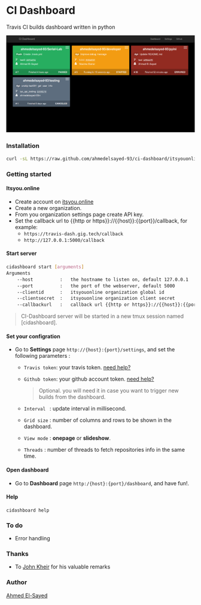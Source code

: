 # CI Dashboard
Travis CI builds dashboard written in python

![dashboard](/docs/dashboard.png)

### Installation
```bash
curl -sL https://raw.github.com/ahmedelsayed-93/ci-dashboard/itsyouonline-auth/scripts/install.sh | sudo bash 
```
### Getting started

#### Itsyou.online
- Create account on [itsyou.online](http://itsyou.online)
- Create a new organization.
- From you organization settings page create API key.
- Set the callback url to {{http or https}}://{{host}}:{{port}}/callback, for example:
    - ```https://travis-dash.gig.tech/callback```
    - ```http://127.0.0.1:5000/callback```

#### Start server
```bash
cidashboard start [arguments]
Arguments
    --host          :   the hostname to listen on, default 127.0.0.1
    --port          :   the port of the webserver, default 5000
    --clientid      :   itsyouonline organization global id 
    --clientsecret  :   itsyouonline organization client secret
    --callbackurl   :   callback url {{http or https}}://{{host}}:{{port}}/callback
```

> CI-Dashboard server will be started in a new tmux session named [cidashboard].

#### Set your configration

- Go to **Settings** page ```http://{host}:{port}/settings```, and set the following parameters :

    - ```Travis token```: your travis token. [need help?](https://docs.travis-ci.com/api/#authentication)

    - ```Github token```: your github account token. [need help?](https://github.com/settings/tokens)
        > Optional. you will need it in case you want to trigger new builds from the dashboard.

    - ```Interval ```  : update interval in millisecond.

    - ```Grid size```  : number of columns and rows to be shown in the dashboard.
    
    - ```View mode```  : **onepage** or **slideshow**.

    - ```Threads```    : number of threads to fetch repositories info in the same time.


#### Open dashboard 
 - Go to **Dashboard** page ```http:/{host}:{port}/dashboard```, and have fun!. 

#### Help 
```
cidashboard help 
```

### To do
- Error handling 

### Thanks
- To [John Kheir](https://github.com/john-kheir) for his valuable remarks

### Author
[Ahmed El-Sayed](mailto:ahmed.m.elsayed93@gmail.com)

